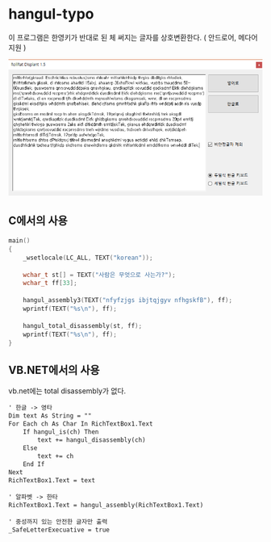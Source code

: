 # hangul-typo
이 프로그램은 한영키가 반대로 된 체 써지는 글자를 상호변환한다. ( 안드로어, 메다어 지원 )

![alt tag](https://github.com/rollrat/hangul-typo/blob/master/vb.net/vb.net%20p.png)

## C에서의 사용
``` c
main()
{
	_wsetlocale(LC_ALL, TEXT("korean"));

	wchar_t st[] = TEXT("사람은 무엇으로 사는가?");
	wchar_t ff[33];
	
	hangul_assembly3(TEXT("nfyfzjgs ibjtqjgyv nfhgskfB"), ff);
	wprintf(TEXT("%s\n"), ff);
	
	hangul_total_disassembly(st, ff);
	wprintf(TEXT("%s\n"), ff);
}
```

## VB.NET에서의 사용
vb.net에는 total disassembly가 없다.
``` vb.net
' 한글 -> 영타
Dim text As String = ""
For Each ch As Char In RichTextBox1.Text
    If hangul_is(ch) Then
        text += hangul_disassembly(ch)
    Else
        text += ch
    End If
Next
RichTextBox1.Text = text

' 알파벳 -> 한타
RichTextBox1.Text = hangul_assembly(RichTextBox1.Text)

' 중성까지 있는 안전한 글자만 출력
_SafeLetterExecuative = true
```
